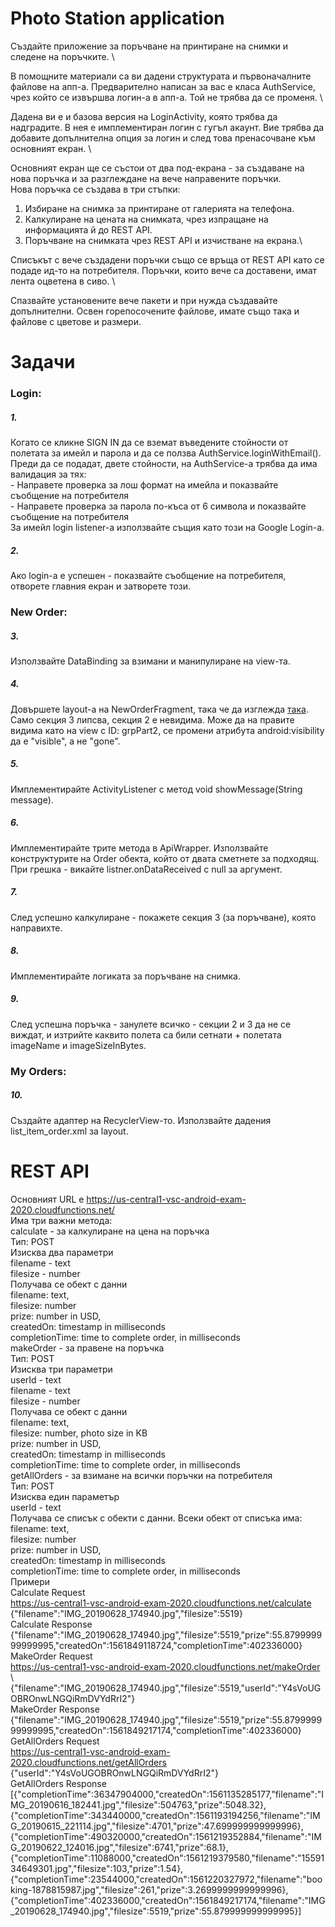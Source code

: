 # Photo Station application
Създайте приложение за поръчване на принтиране на снимки и следене на поръчките. \

В помощните материали са ви дадени структурата и първоначалните файлове на апп-а. Предварително написан за вас е класа AuthService, чрез който се извършва логин-а в апп-а. Той не трябва да се променя. \
	
Дадена ви е и базова версия на LoginActivity, която трябва да надградите. В нея е имплементиран логин с гугъл акаунт. Вие трябва да добавите допълнителна опция за логин и след това пренасочване към основният екран. \

Основният екран ще се състои от два под-екрана - за създаване на нова поръчка и за разглеждане на вече направените поръчки. \
Нова поръчка се създава в три стъпки:
  1. Избиране на снимка за принтиране от галерията на телефона.
  2. Калкулиране на цената на снимката, чрез изпращане на информацията й до REST API.
  3. Поръчване на снимката чрез REST API и изчистване на екрана.\
  
Списъкът с вече създадени поръчки също се връща от REST API като се подаде ид-то на потребителя. Поръчки, които вече са доставени, имат лента оцветена в сиво. \

Спазвайте установените вече пакети и при нужда създавайте допълнителни. Освен горепосочените файлове, имате също така и файлове с цветове и размери.

# Задачи
### Login:
##### 1. 
Когато се кликне SIGN IN да се вземат въведените стойности от полетата за имейл и парола и да се ползва AuthService.loginWithEmail(). \
Преди да се подадат, двете стойности, на AuthService-a трябва да има валидация за тях: \
	- Направете проверка за лош формат на имейла и показвайте съобщение на потребителя \
	- Направете проверка за парола по-къса от 6 символа и показвайте съобщение на потребителя \
За имейл login listener-a използвайте същия като този на Google Login-a.

##### 2. 
Ако login-a е успешен - показвайте съобщение на потребителя, отворете главния екран и затворете този.

### New Order:
##### 3.
Използвайте DataBinding за взимани и манипулиране на view-та.

##### 4.
Довършете layout-a на NewOrderFragment, така че да изглежда [така](https://github.com/VratsaSoftware/java19-android-exam/tree/main/screenshots). Само секция 3 липсва, секция 2 е невидима.
Може да на правите видима като на view с ID: grpPart2, се промени атрибута android:visibility да е "visible", а не "gone".

##### 5.
Имплементирайте ActivityListener с метод void showMessage(String message).

##### 6.
Имплементирайте трите метода в ApiWrapper. Използвайте конструктурите на Order обекта, който от двата сметнете за подходящ.
При грешка - викайте listner.onDataReceived с null за аргумент.

##### 7.
След успешно калкулиране - покажете секция 3 (за поръчване), която направихте.

##### 8.
Имплементирайте логиката за поръчване на снимка.

##### 9.
След успешна поръчка - занулете всичко - секции 2 и 3 да не се виждат, и изтрийте каквито полета са били сетнати + полетата imageName и imageSizeInBytes.

### My Orders:
##### 10.
Създайте адаптер на RecyclerView-то. Използвайте дадения list_item_order.xml за layout.


# REST API
Основният URL e https://us-central1-vsc-android-exam-2020.cloudfunctions.net/ \
Има три важни метода: \
calculate - за калкулиране на цена на поръчка \
Тип: POST \
Изисква два параметри \
filename - text \
filesize - number \
Получава се обект с данни \
filename: text, \
filesize: number \
prize: number in USD, \
createdOn: timestamp in milliseconds \
completionTime: time to complete order, in milliseconds \
makeOrder - за правене на поръчка \
Тип: POST \
Изисква три параметри \
userId - text \
filename - text \
filesize - number \
Получава се обект с данни \
filename: text, \
filesize: number, photo size in KB \
prize: number in USD, \
createdOn: timestamp in milliseconds \
completionTime: time to complete order, in milliseconds \
getAllOrders - за взимане на всички поръчки на потребителя \
Тип: POST \
Изисква един параметър \
userId - text \
Получава се списък с обекти с данни. Всеки обект от списъка има: \
filename: text, \
filesize: number \
prize: number in USD, \
createdOn: timestamp in milliseconds \
completionTime: time to complete order, in milliseconds \
Примери \
Calculate Request \
https://us-central1-vsc-android-exam-2020.cloudfunctions.net/calculate \
{"filename":"IMG_20190628_174940.jpg","filesize":5519} \
Calculate Response \
{"filename":"IMG_20190628_174940.jpg","filesize":5519,"prize":55.879999999999995,"createdOn":1561849118724,"completionTime":402336000} \
MakeOrder Request \
https://us-central1-vsc-android-exam-2020.cloudfunctions.net/makeOrder \ {"filename":"IMG_20190628_174940.jpg","filesize":5519,"userId":"Y4sVoUGOBROnwLNGQiRmDVYdRrI2"} \
MakeOrder Response \
{"filename":"IMG_20190628_174940.jpg","filesize":5519,"prize":55.879999999999995,"createdOn":1561849217174,"completionTime":402336000} \
GetAllOrders Request \
https://us-central1-vsc-android-exam-2020.cloudfunctions.net/getAllOrders \
{"userId":"Y4sVoUGOBROnwLNGQiRmDVYdRrI2"} \
GetAllOrders Response \
[{"completionTime":36347904000,"createdOn":1561135285177,"filename":"IMG_20190616_182441.jpg","filesize":504763,"prize":5048.32},{"completionTime":343440000,"createdOn":1561193194256,"filename":"IMG_20190615_221114.jpg","filesize":4701,"prize":47.699999999999996},{"completionTime":490320000,"createdOn":1561219352884,"filename":"IMG_20190622_124016.jpg","filesize":6741,"prize":68.1},{"completionTime":11088000,"createdOn":1561219379580,"filename":"1559134649301.jpg","filesize":103,"prize":1.54},{"completionTime":23544000,"createdOn":1561220327972,"filename":"booking-1878815987.jpg","filesize":261,"prize":3.2699999999999996},{"completionTime":402336000,"createdOn":1561849217174,"filename":"IMG_20190628_174940.jpg","filesize":5519,"prize":55.879999999999995}]
